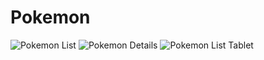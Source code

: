 # Pokemon

![Pokemon List](https://i.imgur.com/GIiWj1W.png)
![Pokemon Details](https://i.imgur.com/OVOl9f7.png)
![Pokemon List Tablet](https://i.imgur.com/uM6XUNm.png)

